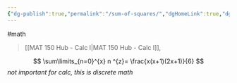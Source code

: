 ```yaml
---
{"dg-publish":true,"permalink":"/sum-of-squares/","dgHomeLink":true,"dgPassFrontmatter":false}
---
```


#math 
> [[MAT 150 Hub - Calc I|MAT 150 Hub - Calc I]],

$$
\sum\limits_{n=0}^{x} n ^{z}= \frac{x(x+1)(2x+1)}{6}
$$
*not important for calc, this is discrete math*